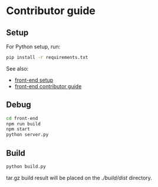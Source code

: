 # Contributor guide

## Setup

For Python setup, run:

```sh
pip install -r requirements.txt
```

See also:

-   [front-end setup](./front-end/README.md)
-   [front-end contributor guide](./front-end/CONTRIBUTING.md)

## Debug

```sh
cd front-end
npm run build
npm start
python server.py
```

## Build

```sh
python build.py
```

tar.gz build result will be placed on the _./build/dist_ directory.
